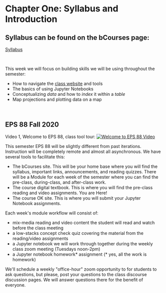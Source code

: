Chapter One: Syllabus and Introduction
=======================

## Syllabus can be found on the bCourses page:
[Syllabus](https://bcourses.berkeley.edu/courses/1494649/assignments/syllabus)

<br>

This week we will focus on building skills we will be using throughout the semester:

* How to navigate the [class website](https://bcourses.berkeley.edu/courses/1494649) and tools
* The basics of using Jupyter Notebooks
* Conceptualizing *data* and how to *index* it within a *table*
* Map projections and plotting data on a map

<br>

## EPS 88 Fall 2020

Video 1, Welcome to EPS 88, class tool tour:
[![Welcome to EPS 88 Video](http://img.youtube.com/vi/6-K3slGttf8/0.jpg)](http://www.youtube.com/watch?v=6-K3slGttf8 "")

This semester EPS 88 will be slightly different from past iterations. Instruction will be completely remote and almost all asynchronous. We have several tools to facilitate this:

- The bCourses site. This will be your home base where you will find the syllabus, important links, announcements, and reading quizzes. There will be a Module for each week of the semester where you can find the pre-class, during-class, and after-class work.
- The course digital textbook. This is where you will find the pre-class reading and video assignments. You are Here!
- The course OK site. This is where you will submit your Jupyter Notebook assignments.

Each week's module workflow will consist of:
* mix-media reading and video content the student will read and watch before the class meeting
* a low-stacks concept check quiz covering the material from the reading/video assignments
* a Jupyter notebook we will work through together during the weekly class zoom meeting (Tuesdays noon-2pm)
* a Jupyter notebook homework\* assignment (\* yes, all the work is homework)

We'll schedule a weekly "office-hour" zoom opportunity to for students to ask questions, but please, post your questions to the class discourse discussion pages. We will answer questions there for the benefit of everyone.



